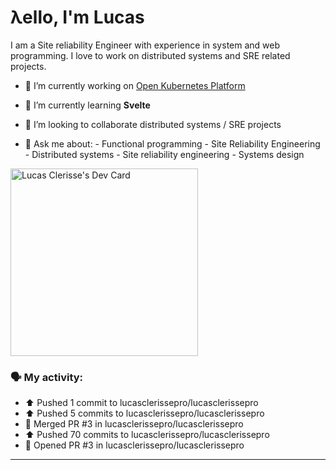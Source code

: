 # λello, I'm Lucas

I am a Site reliability Engineer with experience in system and web programming. I love to work on distributed systems and SRE related projects.

- 🔭 I’m currently working on [Open Kubernetes Platform](https://github.com/open-kubernetes-platform/okp)
- 🌱 I’m currently learning **Svelte**
- 👯 I’m looking to collaborate distributed systems / SRE projects

- 💬 Ask me about:
      - Functional programming
      - Site Reliability Engineering
      - Distributed systems
      - Site reliability engineering
      - Systems design

<a href="https://app.daily.dev/lucasclerissepr"><img src="https://api.daily.dev/devcards/325402480c4f457f961748160e6bf6eb.png?r=29p" width="300" alt="Lucas Clerisse's Dev Card"/></a>

### 🗣 My activity:

* ⬆️ Pushed 1 commit to lucasclerissepro/lucasclerissepro
* ⬆️ Pushed 5 commits to lucasclerissepro/lucasclerissepro
* 🎉 Merged PR #3 in lucasclerissepro/lucasclerissepro
* ⬆️ Pushed 70 commits to lucasclerissepro/lucasclerissepro
* 💪 Opened PR #3 in lucasclerissepro/lucasclerissepro
---
